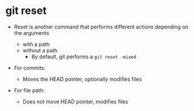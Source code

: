 # git reset

- Reset is another command that performs different actions depending on the arguments
    - with a path
    - without a path
        - By default, git performs a `git reset -mixed`

- For commits:
    - Moves the HEAD pointer, optionally modifies files
- For file path:
    - Does not move HEAD pointer, modifies files